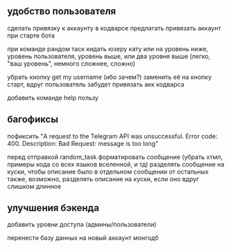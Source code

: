 ## удобство пользователя
сделать привязку к аккаунту в кодварсе
предлагать привязать аккаунт при старте бота

при команде рандом таск кидать юзеру кату или на уровень ниже, уровень пользователя, уровень выше, или два уровня выше
(легко, "ваш уровень", немного сложнее, сложно)

убрать кнопку get my username (ибо зачем?)
заменить её на кнопку старт, вдруг пользователь забудет привязать акк кодварса

добавить команде help пользу



## багофиксы
пофиксить "A request to the Telegram API was unsuccessful. Error code: 400. Description: Bad Request: message is too long"

перед отправкой random_task форматировать сообщение (убрать хтмл, примеры кода со всех языков вселенной, и тд)
разделять сообщение на куски, чтобы описание было в отдельном сообщении от остальных
также, возможно, разделять описание на куски, если оно вдруг слишком длинное



## улучшения бэкенда
добавить уровни доступа (админы/пользователи)

перенести базу данных на новый аккаунт монгодб